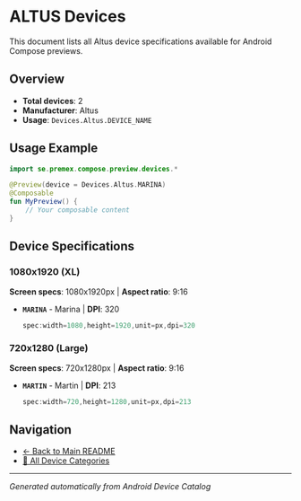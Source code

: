 # ALTUS Devices

This document lists all Altus device specifications available for Android Compose previews.

## Overview

- **Total devices**: 2
- **Manufacturer**: Altus
- **Usage**: `Devices.Altus.DEVICE_NAME`

## Usage Example

```kotlin
import se.premex.compose.preview.devices.*

@Preview(device = Devices.Altus.MARINA)
@Composable
fun MyPreview() {
    // Your composable content
}
```

## Device Specifications

### 1080x1920 (XL)

**Screen specs**: 1080x1920px | **Aspect ratio**: 9:16

- **`MARINA`** - Marina | **DPI**: 320
  ```kotlin
  spec:width=1080,height=1920,unit=px,dpi=320
  ```

### 720x1280 (Large)

**Screen specs**: 720x1280px | **Aspect ratio**: 9:16

- **`MARTIN`** - Martin | **DPI**: 213
  ```kotlin
  spec:width=720,height=1280,unit=px,dpi=213
  ```

## Navigation

- [← Back to Main README](../../README.md)
- [📱 All Device Categories](../README.md)

---
*Generated automatically from Android Device Catalog*
